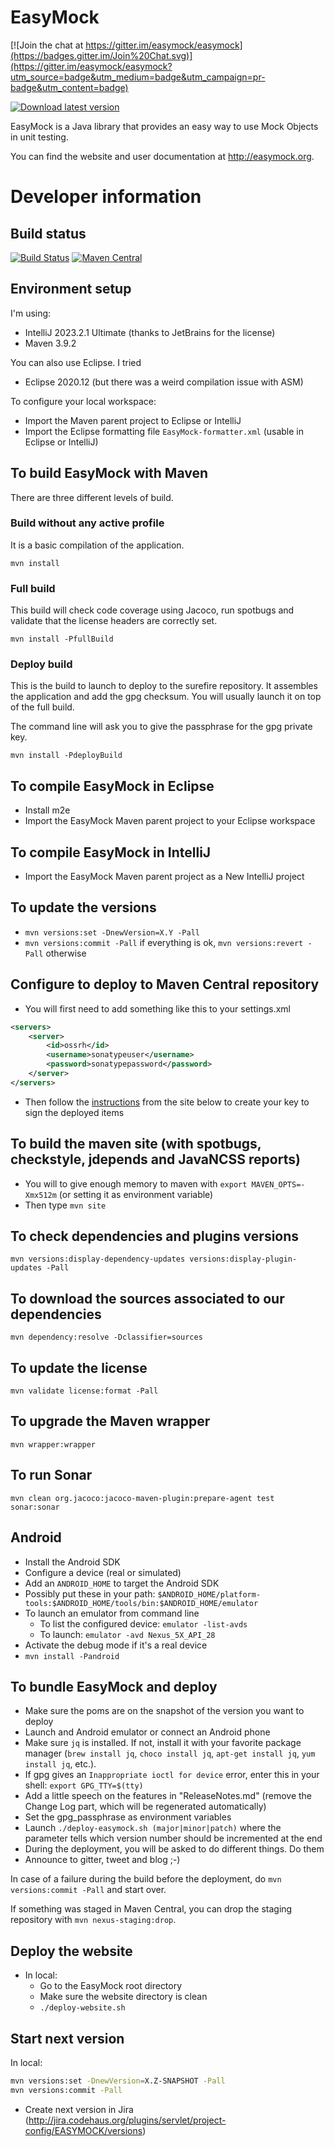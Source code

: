 # EasyMock

[![Join the chat at https://gitter.im/easymock/easymock](https://badges.gitter.im/Join%20Chat.svg)](https://gitter.im/easymock/easymock?utm_source=badge&utm_medium=badge&utm_campaign=pr-badge&utm_content=badge)

[![Download latest version](https://img.shields.io/github/downloads/easymock/easymock/total.svg)]()

EasyMock is a Java library that provides an easy way to use Mock Objects in unit testing.

You can find the website and user documentation at http://easymock.org.

# Developer information

## Build status
[![Build Status](https://github.com/easymock/easymock/actions/workflows/ci.yml/badge.svg)](https://github.com/easymock/easymock/actions/workflows/ci.yml?query=branch%3Amaster)
[![Maven Central](https://maven-badges.herokuapp.com/maven-central/org.easymock/easymock/badge.svg)](https://maven-badges.herokuapp.com/maven-central/org.easymock/easymock)

## Environment setup

I'm using:
- IntelliJ 2023.2.1 Ultimate (thanks to JetBrains for the license)
- Maven 3.9.2

You can also use Eclipse. I tried
- Eclipse 2020.12 (but there was a weird compilation issue with ASM)

To configure your local workspace:
- Import the Maven parent project to Eclipse or IntelliJ
- Import the Eclipse formatting file `EasyMock-formatter.xml` (usable in Eclipse or IntelliJ)

## To build EasyMock with Maven

There are three different levels of build.

### Build without any active profile

It is a basic compilation of the application.

`mvn install`

### Full build

This build will check code coverage using Jacoco, run spotbugs and
validate that the license headers are correctly set.

`mvn install -PfullBuild`

### Deploy build

This is the build to launch to deploy to the surefire repository. It assembles the application and add
the gpg checksum. You will usually launch it on top of the full build.

The command line will ask you to give the passphrase for the gpg private key.

`mvn install -PdeployBuild`

## To compile EasyMock in Eclipse

- Install m2e
- Import the EasyMock Maven parent project to your Eclipse workspace

## To compile EasyMock in IntelliJ

- Import the EasyMock Maven parent project as a New IntelliJ project

## To update the versions

- `mvn versions:set -DnewVersion=X.Y -Pall`
- `mvn versions:commit -Pall` if everything is ok, `mvn versions:revert -Pall` otherwise

## Configure to deploy to Maven Central repository

- You will first need to add something like this to your settings.xml
```xml
<servers>
    <server>
        <id>ossrh</id>
        <username>sonatypeuser</username>
        <password>sonatypepassword</password>
    </server>
</servers>
```
- Then follow the [instructions](https://central.sonatype.org/pages/working-with-pgp-signatures.html) from the site below to create your key to sign the deployed items

## To build the maven site (with spotbugs, checkstyle, jdepends and JavaNCSS reports)

- You will to give enough memory to maven with `export MAVEN_OPTS=-Xmx512m` (or setting it as environment variable)
- Then type `mvn site`

## To check dependencies and plugins versions

`mvn versions:display-dependency-updates versions:display-plugin-updates -Pall`

## To download the sources associated to our dependencies

`mvn dependency:resolve -Dclassifier=sources`

## To update the license

`mvn validate license:format -Pall`

## To upgrade the Maven wrapper

`mvn wrapper:wrapper`

## To run Sonar

`mvn clean org.jacoco:jacoco-maven-plugin:prepare-agent test sonar:sonar`

## Android

- Install the Android SDK
- Configure a device (real or simulated)
- Add an `ANDROID_HOME` to target the Android SDK
- Possibly put these in your path: `$ANDROID_HOME/platform-tools:$ANDROID_HOME/tools/bin:$ANDROID_HOME/emulator`
- To launch an emulator from command line
  - To list the configured device: `emulator -list-avds`
  - To launch: `emulator -avd Nexus_5X_API_28`
- Activate the debug mode if it's a real device
- `mvn install -Pandroid`

## To bundle EasyMock and deploy

- Make sure the poms are on the snapshot of the version you want to deploy
- Launch and Android emulator or connect an Android phone
- Make sure `jq` is installed. If not, install it with your favorite package manager (`brew install jq`, `choco install jq`, `apt-get install jq`, `yum install jq`, etc.).
- If gpg gives an `Inappropriate ioctl for device` error, enter this in your shell: `export GPG_TTY=$(tty)`
- Add a little speech on the features in "ReleaseNotes.md" (remove the Change Log part, which will be regenerated automatically)
- Set the gpg_passphrase as environment variables
- Launch `./deploy-easymock.sh (major|minor|patch)` where the parameter tells which version number should be incremented at the end
- During the deployment, you will be asked to do different things. Do them
- Announce to gitter, tweet and blog ;-)

In case of a failure during the build before the deployment, do `mvn versions:commit -Pall` and start over.

If something was staged in Maven Central, you can drop the staging repository with `mvn nexus-staging:drop`.

## Deploy the website

- In local:
  - Go to the EasyMock root directory
  - Make sure the website directory is clean
  - `./deploy-website.sh`

## Start next version

In local:
```bash
mvn versions:set -DnewVersion=X.Z-SNAPSHOT -Pall
mvn versions:commit -Pall
```
- Create next version in Jira (http://jira.codehaus.org/plugins/servlet/project-config/EASYMOCK/versions)
